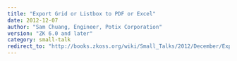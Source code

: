 ```yaml
---
title: "Export Grid or Listbox to PDF or Excel"
date: 2012-12-07
author: "Sam Chuang, Engineer, Potix Corporation"
version: "ZK 6.0 and later"
category: small-talk
redirect_to: "http://books.zkoss.org/wiki/Small_Talks/2012/December/Export_Grid_or_Listbox_to_PDF_or_Excel"
---
```

